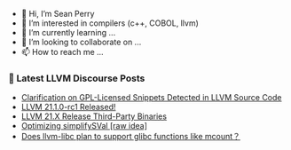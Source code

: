 - 👋 Hi, I’m Sean Perry
- 👀 I’m interested in compilers (c++, COBOL, llvm)
- 🌱 I’m currently learning ...
- 💞️ I’m looking to collaborate on ...
- 📫 How to reach me ...

<!---
s66perry/s66perry is a ✨ special ✨ repository because its `README.md` (this file) appears on your GitHub profile.
You can click the Preview link to take a look at your changes.
--->
### 📕 Latest LLVM Discourse Posts

<!-- DISCOURSE-LLVM:START -->
- [Clarification on GPL-Licensed Snippets Detected in LLVM Source Code](https://discourse.llvm.org/t/clarification-on-gpl-licensed-snippets-detected-in-llvm-source-code/87415#post_4)
- [LLVM 21.1.0-rc1 Released!](https://discourse.llvm.org/t/llvm-21-1-0-rc1-released/87421#post_1)
- [LLVM 21.X Release Third-Party Binaries](https://discourse.llvm.org/t/llvm-21-x-release-third-party-binaries/87420#post_1)
- [Optimizing simplifySVal [raw idea]](https://discourse.llvm.org/t/optimizing-simplifysval-raw-idea/87117#post_3)
- [Does llvm-libc plan to support glibc functions like mcount？](https://discourse.llvm.org/t/does-llvm-libc-plan-to-support-glibc-functions-like-mcount/87407#post_3)
<!-- DISCOURSE-LLVM:END -->
